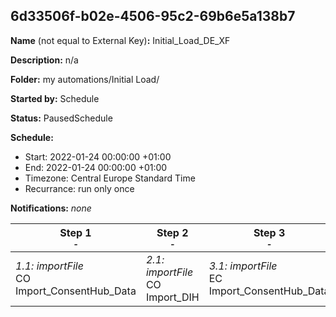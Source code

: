 ## 6d33506f-b02e-4506-95c2-69b6e5a138b7

**Name** (not equal to External Key)**:** Initial_Load_DE_XF

**Description:** n/a

**Folder:** my automations/Initial Load/

**Started by:** Schedule

**Status:** PausedSchedule

**Schedule:**

* Start: 2022-01-24 00:00:00 +01:00
* End: 2022-01-24 00:00:00 +01:00
* Timezone: Central Europe Standard Time
* Recurrance: run only once

**Notifications:** _none_


| Step 1<br>_<small>-</small>_ | Step 2<br>_<small>-</small>_ | Step 3<br>_<small>-</small>_ | Step 4<br>_<small>-</small>_ |
| --- | --- | --- | --- |
| _1.1: importFile_<br>CO Import_ConsentHub_Data | _2.1: importFile_<br>CO Import_DIH | _3.1: importFile_<br>EC Import_ConsentHub_Data | _4.1: importFile_<br>EC Import_DIH |
